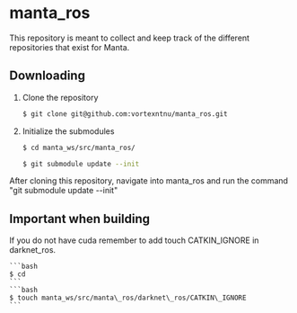 # manta_ros
This repository is meant to collect and keep track of the different repositories that exist for Manta.

## Downloading

1. Clone the repository
	```bash
	$ git clone git@github.com:vortexntnu/manta_ros.git
	```

2. Initialize the submodules
    ```bash
	$ cd manta_ws/src/manta_ros/
	```
	```bash
	$ git submodule update --init
	```

After cloning this repository, navigate into manta_ros and run the command "git submodule update --init"

## Important when building

If you do not have cuda remember to add touch CATKIN\_IGNORE in darknet\_ros.

	```bash
	$ cd
	```
	```bash
	$ touch manta_ws/src/manta\_ros/darknet\_ros/CATKIN\_IGNORE
	```